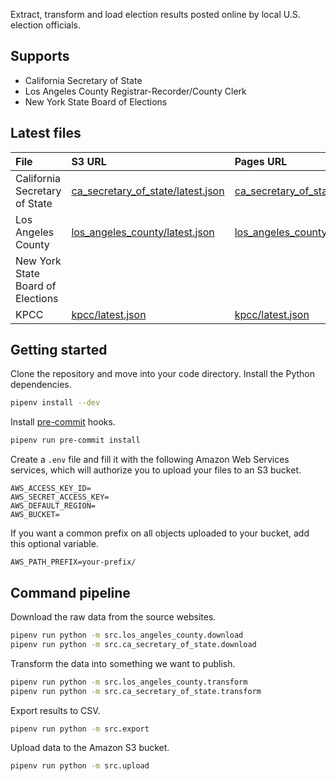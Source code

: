 Extract, transform and load election results posted online by local U.S. election officials.

## Supports

- California Secretary of State
- Los Angeles County Registrar-Recorder/County Clerk
- New York State Board of Elections

## Latest files

File | S3 URL | Pages URL |
:--- | :----- | :--------
California Secretary of State | [ca_secretary_of_state/latest.json](https://mt-legacy-projects.s3.amazonaws.com/vgp-general-election-results-2022/data/transformed/ca_secretary_of_state/latest.json) | [ca_secretary_of_state/latest.json](https://biglocalnews.github.io/local-election-results-etl/transformed/ca_secretary_of_state/latest.json)
Los Angeles County | [los_angeles_county/latest.json](https://mt-legacy-projects.s3.amazonaws.com/vgp-general-election-results-2022/data/transformed/los_angeles_county/latest.json) | [los_angeles_county/latest.json](https://biglocalnews.github.io/local-election-results-etl/transformed/los_angeles_county/latest.json)
New York State Board of Elections |  |
KPCC | [kpcc/latest.json](https://mt-legacy-projects.s3.amazonaws.com/vgp-general-election-results-2022/data/optimized/kpcc/latest.json) | [kpcc/latest.json](https://biglocalnews.github.io/local-election-results-etl/optimized/kpcc/latest.json)

## Getting started

Clone the repository and move into your code directory. Install the Python dependencies.

```bash
pipenv install --dev
```

Install [pre-commit](https://pre-commit.com/) hooks.

```bash
pipenv run pre-commit install
```

Create a `.env` file and fill it with the following Amazon Web Services services, which will authorize you to upload your files to an S3 bucket.

```
AWS_ACCESS_KEY_ID=
AWS_SECRET_ACCESS_KEY=
AWS_DEFAULT_REGION=
AWS_BUCKET=
```

If you want a common prefix on all objects uploaded to your bucket, add this optional variable.

```
AWS_PATH_PREFIX=your-prefix/
```

## Command pipeline

Download the raw data from the source websites.

```bash
pipenv run python -m src.los_angeles_county.download
pipenv run python -m src.ca_secretary_of_state.download
```

Transform the data into something we want to publish.

```bash
pipenv run python -m src.los_angeles_county.transform
pipenv run python -m src.ca_secretary_of_state.transform
```

Export results to CSV.

```bash
pipenv run python -m src.export
```

Upload data to the Amazon S3 bucket.

```bash
pipenv run python -m src.upload
```
